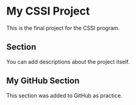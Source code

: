 # My CSSI Project

This is the final project for the CSSI program. 

## Section

You can add descriptions about the project itself.


## My GitHub Section

This section was added to GitHub as practice. 
